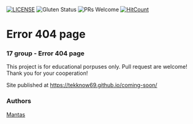 [![LICENSE](https://img.shields.io/badge/license-MIT-blue.svg?style=flat-square)](https://github.com/Tekknow69/LICENSE.md)
![Gluten Status](https://img.shields.io/badge/Gluten-Free-green.svg)
![PRs Welcome](https://img.shields.io/badge/PRs-welcome-brightgreen.svg)
[![HitCount](http://hits.dwyl.com/TekkNow/coming-soon.svg)](http://hits.dwyl.com/TekkNow/coming-soon)

# Error 404 page
### 17 group - Error 404 page

This project is for educational porpuses only. Pull request are welcome! Thank you for your cooperation!

Site published at https://tekknow69.github.io/coming-soon/

### Authors
[Mantas](https://github.com/Tekknow69)